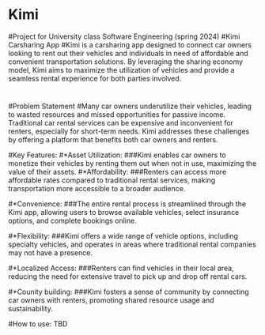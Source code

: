 # Kimi
#Project for University class Software Engineering (spring 2024)
#Kimi Carsharing App
#Kimi is a carsharing app designed to connect car owners looking to rent out their vehicles and individuals in need of affordable and convenient transportation solutions. By leveraging the sharing economy model, Kimi aims to maximize the utilization of vehicles and provide a seamless rental experience for both parties involved.
#
#Problem Statement
#Many car owners underutilize their vehicles, leading to wasted resources and missed opportunities for passive income. Traditional car rental services can be expensive and inconvenient for renters, especially for short-term needs. Kimi addresses these challenges by offering a platform that benefits both car owners and renters.

#Key Features:
#*Asset Utilization: 
###Kimi enables car owners to monetize their vehicles by renting them out when not in use, maximizing the value of their assets.
#*Affordability:
###Renters can access more affordable rates compared to traditional rental services, making transportation more accessible to a broader audience.

#*Convenience: 
###The entire rental process is streamlined through the Kimi app, allowing users to browse available vehicles, select insurance options, and complete bookings online.

#*Flexibility: 
###Kimi offers a wide range of vehicle options, including specialty vehicles, and operates in areas where traditional rental companies may not have a presence.

#*Localized Access:
###Renters can find vehicles in their local area, reducing the need for extensive travel to pick up and drop off rental cars.

#*Counity building: 
###Kimi fosters a sense of community by connecting car owners with renters, promoting shared resource usage and sustainability.

#How to use: TBD